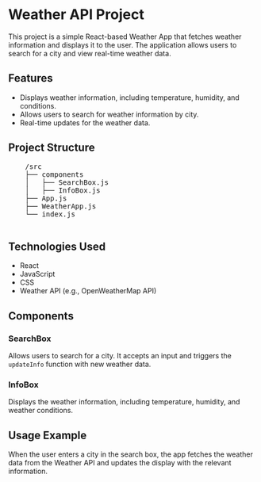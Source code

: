 <h1>Weather API Project</h1>
    <p>This project is a simple React-based Weather App that fetches weather information and displays it to the user. The application allows users to search for a city and view real-time weather data.</p>
<h2>Features</h2>
    <ul>
        <li>Displays weather information, including temperature, humidity, and conditions.</li>
        <li>Allows users to search for weather information by city.</li>
        <li>Real-time updates for the weather data.</li>
    </ul>

<h2>Project Structure</h2>
    <pre>
    /src
    ├── components
    │   ├── SearchBox.js
    │   ├── InfoBox.js
    ├── App.js
    ├── WeatherApp.js
    └── index.js
    </pre>

<h2>Technologies Used</h2>
    <ul>
        <li>React</li>
        <li>JavaScript</li>
        <li>CSS</li>
        <li>Weather API (e.g., OpenWeatherMap API)</li>
    </ul>



<h2>Components</h2>
    <h3>SearchBox</h3>
    <p>Allows users to search for a city. It accepts an input and triggers the <code>updateInfo</code> function with new weather data.</p>

<h3>InfoBox</h3>
    <p>Displays the weather information, including temperature, humidity, and weather conditions.</p>

   <h2>Usage Example</h2>
   <p>When the user enters a city in the search box, the app fetches the weather data from the Weather API and updates the display with the relevant information.</p>



